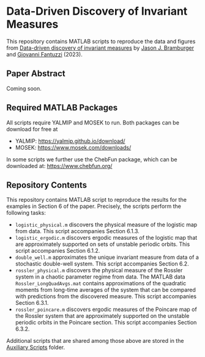 # **Data-Driven Discovery of Invariant Measures**

This repository contains MATLAB scripts to reproduce the data and figures from [Data-driven discovery of invariant measures](TBD) by [Jason J. Bramburger](https://hybrid.concordia.ca/jbrambur/) and [Giovanni Fantuzzi](https://dcn.nat.fau.eu/giovanni-fantuzzi/) (2023).

## **Paper Abstract**
Coming soon.

## **Required MATLAB Packages**
All scripts require YALMIP and MOSEK to run. Both packages can be download for free at 
- YALMIP: https://yalmip.github.io/download/
- MOSEK: https://www.mosek.com/downloads/

In some scripts we further use the ChebFun package, which can be downloaded at: https://www.chebfun.org/

## **Repository Contents**
This repository contains MATLAB script to reproduce the results for the examples in Section 6 of the paper. Precisely, the scripts perform the following tasks:
- `logistic_physical.m` discovers the physical measure of the logistic map from data. This script accompanies Section 6.1.3.
- `logistic_ergodic.m` discovers ergodic measures of the logistic map that are approximately supported on sets of unstable periodic orbits. This script accompanies Section 6.1.2.
- `double_well.m` approximates the unique invariant measure from data of a stochastic double-well system. This script accompanies Section 6.2.
- `rossler_physical.m` discovers the physical measure of the Rossler system in a chaotic parameter regime from data. The MATLAB data `Rossler_LongQuadAvgs.mat` contains approximations of the quadratic moments from long-time averages of the system that can be compared with predictions from the discovered measure. This script accompanies Section 6.3.1.
- `rossler_poincare.m` discovers ergodic measures of the Poincare map of the Rossler system that are approximately supported on the unstable periodic orbits in the Poincare section. This script accompanies Section 6.3.2.

Additional scripts that are shared among those above are stored in the [Auxiliary Scripts](https://github.com/jbramburger/data-measures/tree/main/Auxiliary%20Scripts) folder.
